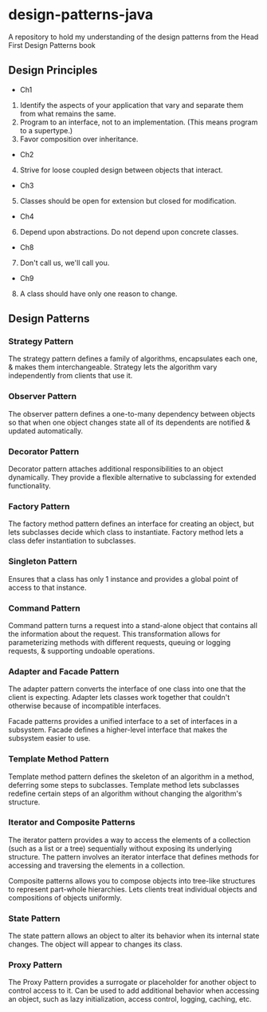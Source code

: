 # design-patterns-java

A repository to hold my understanding of the design patterns from the Head First Design Patterns book

## Design Principles

+ Ch1

1. Identify the aspects of your application that vary and separate them from what remains the same.
2. Program to an interface, not to an implementation. (This means program to a supertype.)
3. Favor composition over inheritance.

+ Ch2

4. Strive for loose coupled design between objects that interact.

+ Ch3

5. Classes should be open for extension but closed for modification.

+ Ch4

6. Depend upon abstractions. Do not depend upon concrete classes.

+ Ch8

7. Don't call us, we'll call you.

+ Ch9

8. A class should have only one reason to change.


## Design Patterns

### Strategy Pattern

The strategy pattern defines a family of algorithms, encapsulates each one, & makes them interchangeable.
Strategy lets the algorithm vary independently from clients that use it.

### Observer Pattern

The observer pattern defines a one-to-many dependency between objects so that when one object changes state
all of its dependents are notified & updated automatically.

### Decorator Pattern

Decorator pattern attaches additional responsibilities to an object dynamically.
They provide a flexible alternative to subclassing for extended functionality.

### Factory Pattern

The factory method pattern defines an interface for creating an object, but lets subclasses decide which class to instantiate.
Factory method lets a class defer instantiation to subclasses.

### Singleton Pattern

Ensures that a class has only 1 instance and provides a global point of access to that instance.

### Command Pattern

Command pattern turns a request into a stand-alone object that contains all the information about the request.
This transformation allows for parameterizing methods with different requests, queuing or logging requests, & supporting undoable operations.

### Adapter and Facade Pattern

The adapter pattern converts the interface of one class into one that the client is expecting.
Adapter lets classes work together that couldn't otherwise because of incompatible interfaces.

Facade patterns provides a unified interface to a set of interfaces in a subsystem.
Facade defines a higher-level interface that makes the subsystem easier to use.

### Template Method Pattern

Template method pattern defines the skeleton of an algorithm in a method, deferring some steps to subclasses.
Template method lets subclasses redefine certain steps of an algorithm without changing the algorithm's structure.

### Iterator and Composite Patterns

The iterator pattern provides a way to access the elements of a collection (such as a list or a tree) sequentially without exposing its underlying structure.
The pattern involves an iterator interface that defines methods for accessing and traversing the elements in a collection.

Composite patterns allows you to compose objects into tree-like structures to represent part-whole hierarchies.
Lets clients treat individual objects and compositions of objects uniformly.

### State Pattern

The state pattern allows an object to alter its behavior when its internal state changes.
The object will appear to changes its class.

### Proxy Pattern

The Proxy Pattern provides a surrogate or placeholder for another object to control access to it.
Can be used to add additional behavior when accessing an object, such as lazy initialization, access control, logging, caching, etc.
